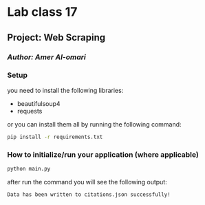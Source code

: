 # Lab class 17

## Project: Web Scraping

### ***Author: Amer Al-omari***

### Setup

you need to install the following libraries:

- beautifulsoup4
- requests

or you can install them all by running the following command:

```bash
pip install -r requirements.txt
```

### How to initialize/run your application (where applicable)

```bash
python main.py
```

after run the command you will see the following output:

```bash
Data has been written to citations.json successfully!
```
